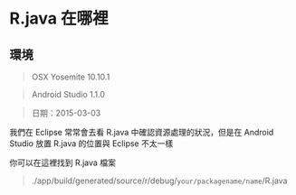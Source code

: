 # R.java 在哪裡

## 環境

> OSX Yosemite 10.10.1

> Android Studio 1.1.0

> 日期：2015-03-03

我們在 Eclipse 常常會去看 R.java 中確認資源處理的狀況，但是在 Android Studio 放置 R.java 的位置與 Eclipse 不太一樣

你可以在這裡找到 R.java 檔案

> ./app/build/generated/source/r/debug/`your/packagename/name`/R.java